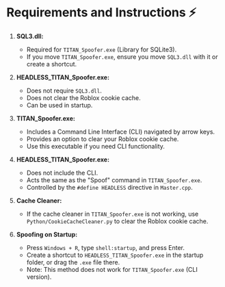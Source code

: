 # Requirements and Instructions ⚡

1. **SQL3.dll:**
   - Required for `TITAN_Spoofer.exe` (Library for SQLite3).
   - If you move `TITAN_Spoofer.exe`, ensure you move `SQL3.dll` with it or create a shortcut.

2. **HEADLESS_TITAN_Spoofer.exe:**
   - Does not require `SQL3.dll`.
   - Does not clear the Roblox cookie cache.
   - Can be used in startup.

3. **TITAN_Spoofer.exe:**
   - Includes a Command Line Interface (CLI) navigated by arrow keys.
   - Provides an option to clear your Roblox cookie cache.
   - Use this executable if you need CLI functionality.

4. **HEADLESS_TITAN_Spoofer.exe:**
   - Does not include the CLI.
   - Acts the same as the "Spoof" command in `TITAN_Spoofer.exe`.
   - Controlled by the `#define HEADLESS` directive in `Master.cpp`.

5. **Cache Cleaner:**
   - If the cache cleaner in `TITAN_Spoofer.exe` is not working, use `Python/CookieCacheCleaner.py` to clear the Roblox cookie cache.

6. **Spoofing on Startup:**
   - Press `Windows + R`, type `shell:startup`, and press Enter.
   - Create a shortcut to `HEADLESS_TITAN_Spoofer.exe` in the startup folder, or drag the `.exe` file there.
   - Note: This method does not work for `TITAN_Spoofer.exe` (CLI version).
